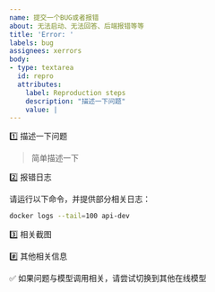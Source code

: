```yaml
---
name: 提交一个BUG或者报错
about: 无法启动、无法回答、后端报错等等
title: 'Error: '
labels: bug
assignees: xerrors
body:
- type: textarea
  id: repro
  attributes:
    label: Reproduction steps
    description: "描述一下问题"
    value: |
---
```


1️⃣ 描述一下问题
> 简单描述一下




2️⃣ 报错日志

请运行以下命令，并提供部分相关日志：

```sh
docker logs --tail=100 api-dev
```

3️⃣ 相关截图




#️⃣ 其他相关信息


✅ 如果问题与模型调用相关，请尝试切换到其他在线模型
